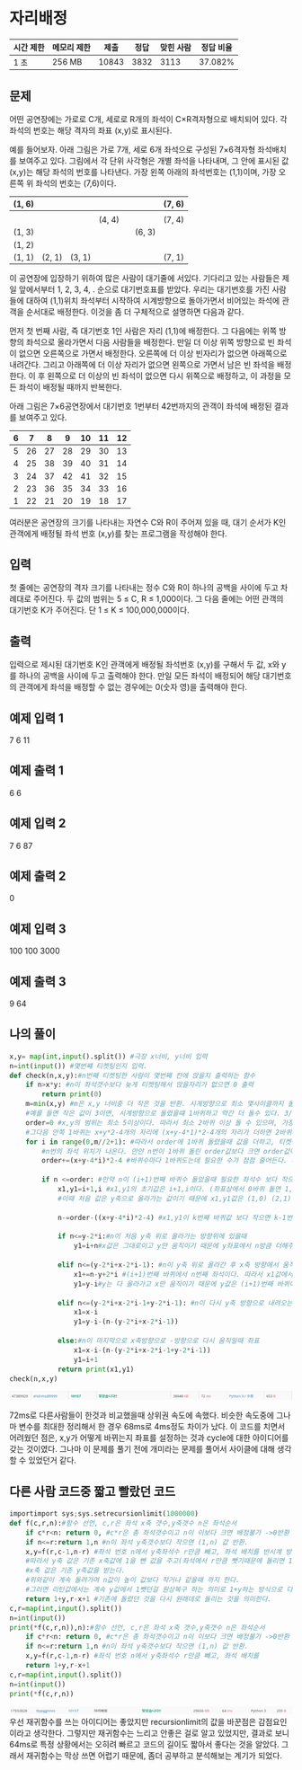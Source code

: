 # 자리배정

| 시간 제한 | 메모리 제한 | 제출    | 정답   | 맞힌 사람 | 정답 비율   |
| ----- | ------ | ----- | ---- | ----- | ------- |
| 1 초   | 256 MB | 10843 | 3832 | 3113  | 37.082% |

## 문제

어떤 공연장에는 가로로 C개, 세로로 R개의 좌석이 C×R격자형으로 배치되어 있다. 각 좌석의 번호는 해당 격자의 좌표 (x,y)로 표시된다. 

예를 들어보자. 아래 그림은 가로 7개, 세로 6개 좌석으로 구성된 7×6격자형 좌석배치를 보여주고 있다. 그림에서 각 단위 사각형은 개별 좌석을 나타내며, 그 안에 표시된 값 (x,y)는 해당 좌석의 번호를 나타낸다. 가장 왼쪽 아래의 좌석번호는 (1,1)이며, 가장 오른쪽 위 좌석의 번호는 (7,6)이다. 

| (1, 6) |        |        |        |     |        | (7, 6) |
| ------ | ------ | ------ | ------ | --- | ------ | ------ |
|        |        |        |        |     |        |        |
|        |        |        | (4, 4) |     |        | (7, 4) |
| (1, 3) |        |        |        |     | (6, 3) |        |
| (1, 2) |        |        |        |     |        |        |
| (1, 1) | (2, 1) | (3, 1) |        |     |        | (7, 1) |

이 공연장에 입장하기 위하여 많은 사람이 대기줄에 서있다. 기다리고 있는 사람들은 제일 앞에서부터 1, 2, 3, 4, . 순으로 대기번호표를 받았다. 우리는 대기번호를 가진 사람들에 대하여 (1,1)위치 좌석부터 시작하여 시계방향으로 돌아가면서 비어있는 좌석에 관객을 순서대로 배정한다. 이것을 좀 더 구체적으로 설명하면 다음과 같다.

먼저 첫 번째 사람, 즉 대기번호 1인 사람은 자리 (1,1)에 배정한다. 그 다음에는 위쪽 방향의 좌석으로 올라가면서 다음 사람들을 배정한다. 만일 더 이상 위쪽 방향으로 빈 좌석이 없으면 오른쪽으로 가면서 배정한다. 오른쪽에 더 이상 빈자리가 없으면 아래쪽으로 내려간다. 그리고 아래쪽에 더 이상 자리가 없으면 왼쪽으로 가면서 남은 빈 좌석을 배정한다. 이 후 왼쪽으로 더 이상의 빈 좌석이 없으면 다시 위쪽으로 배정하고, 이 과정을 모든 좌석이 배정될 때까지 반복한다. 

아래 그림은 7×6공연장에서 대기번호 1번부터 42번까지의 관객이 좌석에 배정된 결과를 보여주고 있다.

| 6   | 7   | 8   | 9   | 10  | 11  | 12  |
| --- | --- | --- | --- | --- | --- | --- |
| 5   | 26  | 27  | 28  | 29  | 30  | 13  |
| 4   | 25  | 38  | 39  | 40  | 31  | 14  |
| 3   | 24  | 37  | 42  | 41  | 32  | 15  |
| 2   | 23  | 36  | 35  | 34  | 33  | 16  |
| 1   | 22  | 21  | 20  | 19  | 18  | 17  |

여러분은 공연장의 크기를 나타내는 자연수 C와 R이 주어져 있을 때, 대기 순서가 K인 관객에게 배정될 좌석 번호 (x,y)를 찾는 프로그램을 작성해야 한다. 

## 입력

첫 줄에는 공연장의 격자 크기를 나타내는 정수 C와 R이 하나의 공백을 사이에 두고 차례대로 주어진다. 두 값의 범위는 5 ≤ C, R ≤ 1,000이다. 그 다음 줄에는 어떤 관객의 대기번호 K가 주어진다. 단 1 ≤ K ≤ 100,000,000이다.

## 출력

입력으로 제시된 대기번호 K인 관객에게 배정될 좌석번호 (x,y)를 구해서 두 값, x와 y를 하나의 공백을 사이에 두고 출력해야 한다. 만일 모든 좌석이 배정되어 해당 대기번호의 관객에게 좌석을 배정할 수 없는 경우에는 0(숫자 영)을 출력해야 한다. 

## 예제 입력 1

7 6
11

## 예제 출력 1

6 6

## 예제 입력 2

7 6
87

## 예제 출력 2

0

## 예제 입력 3

100 100
3000

## 예제 출력 3

9 64

## 나의 풀이

```python
x,y= map(int,input().split()) #극장 x너비, y너비 입력
n=int(input()) #몇번쨰 티켓팅인지 입력.
def check(n,x,y):#n번째 티켓팅한 사람이 몇번째 칸에 앉을지 출력하는 함수
    if n>x*y: #n이 좌석갯수보다 늦게 티켓팅해서 앉을자리가 없으면 0 출력
        return print(0)
    m=min(x,y) #m은 x,y 너비중 더 작은 것을 반환. 시계방향으로 최소 몇사이클까지 돌아갈 수 있는지 알 수 있다.
    #예를 들면 작은 값이 3이면, 시계방향으로 돌렸을떄 1바퀴하고 약간 더 돌수 있다. 3//2=1 -> 1바퀴에서 2바퀴 사이 돌면 끝이다. 2//2=1 ->1바퀴 돌고 끝이다.
    order=0 #x,y의 범위는 최소 5이상이다. 따라서 최소 2바퀴 이상 돌 수 있으며, 가장 바깥쪽은 1바퀴에 x+y*2-4개의 자리가 쓰이고,
    #그다음 안쪽 1바퀴는 x+y*2-4개의 자리에 (x+y-4*1)*2-4개의 자리가 더하면 2바퀴까지 차지하는 자리의 수이다.
    for i in range(0,m//2+1): #따라서 order에 1바퀴 돌렸을때 값을 더하고, 티켓팅한 순서n이 이 1바퀴 안의 범위(order값)보다 작으면 1,1 부터 부터 1바퀴를 돌다보면 순서n의 좌석이 나온다
        #n번의 좌석 위치가 나온다. 만얀 n번이 1바퀴 돌린 order값보다 크면 order값이 2바퀴 돌았을 때의 값일때와 비교하여 몇번째 바퀴를 돌았을때의 좌석인지 구한다.
        order+=(x+y-4*i)*2-4 #바퀴수마다 1바퀴도는데 필요한 수가 점점 줄어든다. 따라서 n이 속한 바퀴수가 나올 때 까지 돌아준다.

        if n <=order: #만약 n이 (i+1)번째 바퀴수 돌았을때 필요한 좌석수 보다 작으면 그때의 n번 좌석의 위치를 구한다.
            x1,y1=i+1,i #x1,y1의 초기값은 i+1,i이다. (좌표상에서 0바퀴 돌면 1,1에서 시작, 1바퀴 돌면 2,2에서 시작한다.)
            #이때 처음 값은 y축으로 올라가는 값이기 때문에 x1,y1값은 (1,0) (2,1) 과 같이 계산하기 쉽게 만들었다. 0번좌석이 (1,0)이라하면 1번좌석은 (1,1) 과같음.

            n-=order-((x+y-4*i)*2-4) #x1,y1이 k번째 바퀴값 보다 작으면 k-1번째 바퀴의 시작지점부터 x1,y1값의 위치를 탐색한다.(n값은 i+1번째 바퀴값을 빼서 나머지값 을 움직이는 데 활용한다.)

            if n<=y-2*i:#n이 처음 y축 위로 올라가는 방향위에 있을때
                y1=i+n#x값은 그대로이고 y만 움직이기 때문에 y좌표에서 n방큼 더해주면 된다.

            elif n<=(y-2*i+x-2*i-1): #n이 y축 위로 올라간 후 x축 방향에서 움직일때
                x1+=n-y+2*i #(i+1)번째 바퀴에서 n번째 좌석이다. 따라서 x1값에서 올라간 y값만큼 빼주면 된다.
                y1=y-i#y는 다 올라가고 x만 움직이기 때문에 y값은 (i+1)번째 바퀴이기 때문에 y-i값을 가진다.

            elif n<=(y-2*i+x-2*i-1+y-2*i-1): #n이 다시 y축 방향으로 내려오는 위치에 있을때
                x1=x-i
                y1=y-i-(n-(y-2*i+x-2*i-1))

            else:#n이 마지막으로 x축방향으로 -방향으로 다시 움직일때 좌표
                x1=x-i-(n-(y-2*i+x-2*i-1+y-2*i-1))
                y1=i+1
            return print(x1,y1)
check(n,x,y)
```

![](20220808_백준10157_자리배정assets/2022-08-08-20-18-07-image.png)

72ms로 다른사람들이 한것과 비교했을때 상위권 속도에 속했다. 비슷한 속도중에 그나마 변수를 최대한 정리해서 한 경우 68ms로 4ms정도 차이가 났다. 이 코드를 치면서 어려웠던 점은, x,y가 어떻게 바뀌는지 좌표를 설정하는 것과 cycle에 대한 아이디어를 갖는 것이였다. 그나마 이 문제를 풀기 전에 개미라는 문제를 풀어서 사이클에 대해 생각할 수 있었던거 같다. 

## 다른 사람 코드중 짧고 빨랐던 코드

```python
importimport sys;sys.setrecursionlimit(1000000)
def f(c,r,n):#함수 선언, c,r은 좌석 x축 갯수,y축갯수 n은 좌석순서
    if c*r<n: return 0, #c*r은 총 좌석갯수이고 n이 이보다 크면 배정불가 ->0반환 
    if n<=r:return 1,n #n이 좌석 y축갯수보다 작으면 (1,n) 값 반환.
    x,y=f(r,c-1,n-r) #좌석 번호 n에서 y축좌석수 r만큼 빼고, 좌석 배치를 반시계 방향으로 90도 돌린다
    #따라서 y축 값은 기존 x축값에 1을 뺀 값을 주고(좌석에서 r만큼 뺏기때문에 돌리면 1 낮아짐)
    #x축 값은 기존 y축값을 받는다.
    #위와같이 계속 돌려가며 n값이 높이 값보다 작거나 같을때 까지 한다.
    #그러면 리턴값에서는 계속 y값에서 1뺏던걸 원상복구 하는 의미로 1+y하는 방식으로 다시 리턴해준다.
    return 1+y,r-x+1 #기존에 돌렸던 것을 다시 원래데로 돌리는 것을 의미한다.
c,r=map(int,input().split())
n=int(input())
print(*f(c,r,n)),n):#함수 선언, c,r은 좌석 x축 갯수,y축갯수 n은 좌석순서
    if c*r<n: return 0, #c*r은 총 좌석갯수이고 n이 이보다 크면 배정불가 ->0반환 
    if n<=r:return 1,n #n이 좌석 y축갯수보다 작으면 (1,n) 값 반환.
    x,y=f(r,c-1,n-r) #좌석 번호 n에서 y축좌석수 r만큼 빼고, 좌석 배치를 
    return 1+y,r-x+1
c,r=map(int,input().split())
n=int(input())
print(*f(c,r,n))
```

![](20220808_백준10157_자리배정assets/2022-08-08-20-22-57-image.png)우선 재귀함수를 쓰는 아이디어는 좋았지만 recursionlimit의 값을 바꾼점은 감점요인이라고 생각한다. 그렇지만 재귀함수는 느리고 안좋은 걸로 알고 있었지만, 결과로 보니 64ms로 특정 상황에서는 오히려 빠르고 코드의 길이도 짧아서 좋다는 것을 알았다. 그래서 재귀함수는 막상 쓰면 어렵기 때문에, 좀더 공부하고 분석해보는 계기가 되었다.
